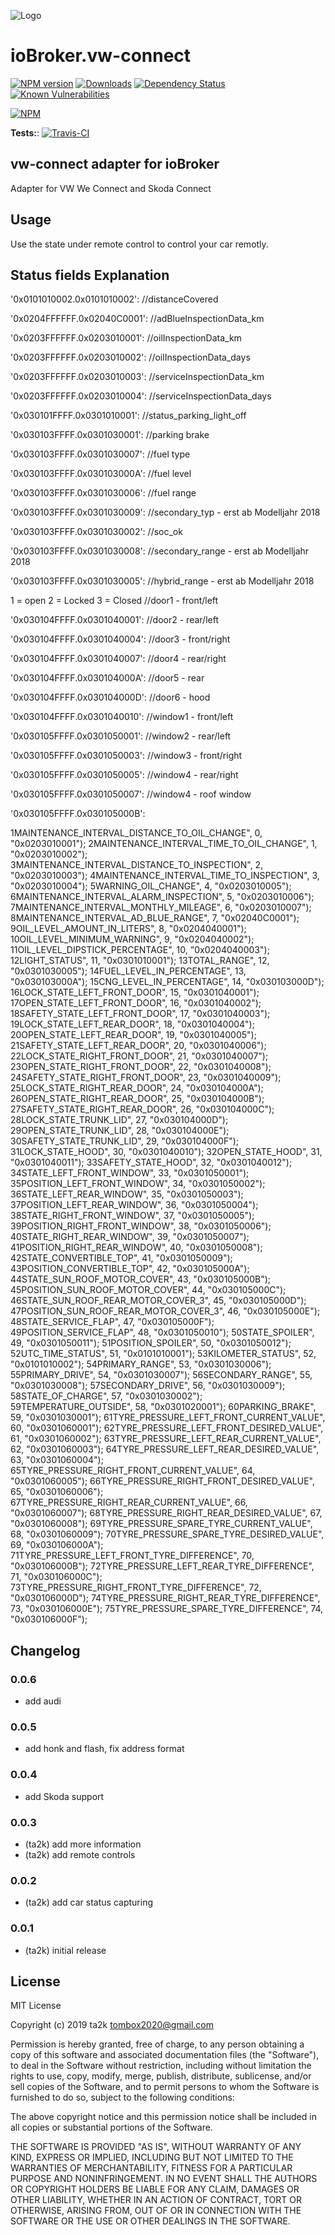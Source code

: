![Logo](admin/vw-connect.png)
 # ioBroker.vw-connect
 
 [![NPM version](http://img.shields.io/npm/v/iobroker.vw-connect.svg)](https://www.npmjs.com/package/iobroker.vw-connect)
 [![Downloads](https://img.shields.io/npm/dm/iobroker.vw-connect.svg)](https://www.npmjs.com/package/iobroker.vw-connect)
 [![Dependency Status](https://img.shields.io/david/ta2k/iobroker.vw-connect.svg)](https://david-dm.org/ta2k/iobroker.vw-connect)
 [![Known Vulnerabilities](https://snyk.io/test/github/ta2k/ioBroker.vw-connect/badge.svg)](https://snyk.io/test/github/ta2k/ioBroker.vw-connect)
 
 [![NPM](https://nodei.co/npm/iobroker.vw-connect.png?downloads=true)](https://nodei.co/npm/iobroker.vw-connect/)
 
 **Tests:**: [![Travis-CI](http://img.shields.io/travis/ta2k/ioBroker.vw-connect/master.svg)](https://travis-ci.org/ta2k/ioBroker.vw-connect)
 
 ## vw-connect adapter for ioBroker
 
 Adapter for VW We Connect and Skoda Connect
 
 ## Usage
 Use the state under remote control to control your car remotly.
 
 ##  Status fields Explanation
 
 
 '0x0101010002.0x0101010002': //distanceCovered
 
 '0x0204FFFFFF.0x02040C0001': //adBlueInspectionData_km
 
 '0x0203FFFFFF.0x0203010001': //oilInspectionData_km
 
 '0x0203FFFFFF.0x0203010002': //oilInspectionData_days
 
 '0x0203FFFFFF.0x0203010003': //serviceInspectionData_km
 
 '0x0203FFFFFF.0x0203010004': //serviceInspectionData_days
 
 '0x030101FFFF.0x0301010001': //status_parking_light_off
 
 '0x030103FFFF.0x0301030001': //parking brake
 
 '0x030103FFFF.0x0301030007': //fuel type
 
 '0x030103FFFF.0x030103000A': //fuel level
 
 '0x030103FFFF.0x0301030006': //fuel range
 
 '0x030103FFFF.0x0301030009': //secondary_typ - erst ab Modelljahr 2018
 
 '0x030103FFFF.0x0301030002': //soc_ok
 
 '0x030103FFFF.0x0301030008': //secondary_range - erst ab Modelljahr 2018
 
 '0x030103FFFF.0x0301030005': //hybrid_range - erst ab Modelljahr 2018
 
 1 = open 2 = Locked 3 = Closed
 //door1 - front/left
 
 '0x030104FFFF.0x0301040001':
 //door2 - rear/left
 
 '0x030104FFFF.0x0301040004':
 //door3 - front/right
 
 '0x030104FFFF.0x0301040007':
 //door4 - rear/right
 
 '0x030104FFFF.0x030104000A':
 //door5 - rear
 
 '0x030104FFFF.0x030104000D':
 //door6 - hood
 
 '0x030104FFFF.0x0301040010':
 //window1 - front/left
 
 '0x030105FFFF.0x0301050001':
 //window2 - rear/left
 
 '0x030105FFFF.0x0301050003':
 //window3 - front/right
 
 '0x030105FFFF.0x0301050005':
 //window4 - rear/right
 
 '0x030105FFFF.0x0301050007':
 //window4 - roof window
 
 '0x030105FFFF.0x030105000B':
 
 
 1MAINTENANCE_INTERVAL_DISTANCE_TO_OIL_CHANGE", 0, "0x0203010001");
  2MAINTENANCE_INTERVAL_TIME_TO_OIL_CHANGE", 1, "0x0203010002");
 3MAINTENANCE_INTERVAL_DISTANCE_TO_INSPECTION", 2, "0x0203010003");
 4MAINTENANCE_INTERVAL_TIME_TO_INSPECTION", 3, "0x0203010004");
 5WARNING_OIL_CHANGE", 4, "0x0203010005");
 6MAINTENANCE_INTERVAL_ALARM_INSPECTION", 5, "0x0203010006");
 7MAINTENANCE_INTERVAL_MONTHLY_MILEAGE", 6, "0x0203010007");
 8MAINTENANCE_INTERVAL_AD_BLUE_RANGE", 7, "0x02040C0001");
 9OIL_LEVEL_AMOUNT_IN_LITERS", 8, "0x0204040001");
 10OIL_LEVEL_MINIMUM_WARNING", 9, "0x0204040002");
 11OIL_LEVEL_DIPSTICK_PERCENTAGE", 10, "0x0204040003");
 12LIGHT_STATUS", 11, "0x0301010001");
 13TOTAL_RANGE", 12, "0x0301030005");
 14FUEL_LEVEL_IN_PERCENTAGE", 13, "0x030103000A");
 15CNG_LEVEL_IN_PERCENTAGE", 14, "0x030103000D");
 16LOCK_STATE_LEFT_FRONT_DOOR", 15, "0x0301040001");
 17OPEN_STATE_LEFT_FRONT_DOOR", 16, "0x0301040002");
 18SAFETY_STATE_LEFT_FRONT_DOOR", 17, "0x0301040003");
 19LOCK_STATE_LEFT_REAR_DOOR", 18, "0x0301040004");
 20OPEN_STATE_LEFT_REAR_DOOR", 19, "0x0301040005");
 21SAFETY_STATE_LEFT_REAR_DOOR", 20, "0x0301040006");
 22LOCK_STATE_RIGHT_FRONT_DOOR", 21, "0x0301040007");
 23OPEN_STATE_RIGHT_FRONT_DOOR", 22, "0x0301040008");
 24SAFETY_STATE_RIGHT_FRONT_DOOR", 23, "0x0301040009");
 25LOCK_STATE_RIGHT_REAR_DOOR", 24, "0x030104000A");
 26OPEN_STATE_RIGHT_REAR_DOOR", 25, "0x030104000B");
 27SAFETY_STATE_RIGHT_REAR_DOOR", 26, "0x030104000C");
 28LOCK_STATE_TRUNK_LID", 27, "0x030104000D");
 29OPEN_STATE_TRUNK_LID", 28, "0x030104000E");
 30SAFETY_STATE_TRUNK_LID", 29, "0x030104000F");
 31LOCK_STATE_HOOD", 30, "0x0301040010");
 32OPEN_STATE_HOOD", 31, "0x0301040011");
 33SAFETY_STATE_HOOD", 32, "0x0301040012");
 34STATE_LEFT_FRONT_WINDOW", 33, "0x0301050001");
 35POSITION_LEFT_FRONT_WINDOW", 34, "0x0301050002");
 36STATE_LEFT_REAR_WINDOW", 35, "0x0301050003");
 37POSITION_LEFT_REAR_WINDOW", 36, "0x0301050004");
 38STATE_RIGHT_FRONT_WINDOW", 37, "0x0301050005");
 39POSITION_RIGHT_FRONT_WINDOW", 38, "0x0301050006");
 40STATE_RIGHT_REAR_WINDOW", 39, "0x0301050007");
 41POSITION_RIGHT_REAR_WINDOW", 40, "0x0301050008");
 42STATE_CONVERTIBLE_TOP", 41, "0x0301050009");
 43POSITION_CONVERTIBLE_TOP", 42, "0x030105000A");
 44STATE_SUN_ROOF_MOTOR_COVER", 43, "0x030105000B");
 45POSITION_SUN_ROOF_MOTOR_COVER", 44, "0x030105000C");
 46STATE_SUN_ROOF_REAR_MOTOR_COVER_3", 45, "0x030105000D");
 47POSITION_SUN_ROOF_REAR_MOTOR_COVER_3", 46, "0x030105000E");
 48STATE_SERVICE_FLAP", 47, "0x030105000F");
 49POSITION_SERVICE_FLAP", 48, "0x0301050010");
 50STATE_SPOILER", 49, "0x0301050011");
 51POSITION_SPOILER", 50, "0x0301050012");
 52UTC_TIME_STATUS", 51, "0x0101010001");
 53KILOMETER_STATUS", 52, "0x0101010002");
 54PRIMARY_RANGE", 53, "0x0301030006");
 55PRIMARY_DRIVE", 54, "0x0301030007");
 56SECONDARY_RANGE", 55, "0x0301030008");
 57SECONDARY_DRIVE", 56, "0x0301030009");
 58STATE_OF_CHARGE", 57, "0x0301030002");
 59TEMPERATURE_OUTSIDE", 58, "0x0301020001");
 60PARKING_BRAKE", 59, "0x0301030001");
 61TYRE_PRESSURE_LEFT_FRONT_CURRENT_VALUE", 60, "0x0301060001");
 62TYRE_PRESSURE_LEFT_FRONT_DESIRED_VALUE", 61, "0x0301060002");
 63TYRE_PRESSURE_LEFT_REAR_CURRENT_VALUE", 62, "0x0301060003");
 64TYRE_PRESSURE_LEFT_REAR_DESIRED_VALUE", 63, "0x0301060004");
 65TYRE_PRESSURE_RIGHT_FRONT_CURRENT_VALUE", 64, "0x0301060005");
 66TYRE_PRESSURE_RIGHT_FRONT_DESIRED_VALUE", 65, "0x0301060006");
 67TYRE_PRESSURE_RIGHT_REAR_CURRENT_VALUE", 66, "0x0301060007");
 68TYRE_PRESSURE_RIGHT_REAR_DESIRED_VALUE", 67, "0x0301060008");
 69TYRE_PRESSURE_SPARE_TYRE_CURRENT_VALUE", 68, "0x0301060009");
 70TYRE_PRESSURE_SPARE_TYRE_DESIRED_VALUE", 69, "0x030106000A");
 71TYRE_PRESSURE_LEFT_FRONT_TYRE_DIFFERENCE", 70, "0x030106000B");
 72TYRE_PRESSURE_LEFT_REAR_TYRE_DIFFERENCE", 71, "0x030106000C");
 73TYRE_PRESSURE_RIGHT_FRONT_TYRE_DIFFERENCE", 72, "0x030106000D");
 74TYRE_PRESSURE_RIGHT_REAR_TYRE_DIFFERENCE", 73, "0x030106000E");
 75TYRE_PRESSURE_SPARE_TYRE_DIFFERENCE", 74, "0x030106000F");
 
 ## Changelog
 
 ### 0.0.6
 * add audi
 
 ### 0.0.5
 * add honk and flash, fix address format
 
 ### 0.0.4
 * add Skoda support
 
 ### 0.0.3
 * (ta2k) add more information
 * (ta2k) add remote controls
   
 ### 0.0.2
 * (ta2k) add car status capturing
 
 ### 0.0.1
 * (ta2k) initial release
 
 ## License
 MIT License
 
 Copyright (c) 2019 ta2k <tombox2020@gmail.com>
 
 Permission is hereby granted, free of charge, to any person obtaining a copy
 of this software and associated documentation files (the "Software"), to deal
 in the Software without restriction, including without limitation the rights
 to use, copy, modify, merge, publish, distribute, sublicense, and/or sell
 copies of the Software, and to permit persons to whom the Software is
 furnished to do so, subject to the following conditions:
 
 The above copyright notice and this permission notice shall be included in all
 copies or substantial portions of the Software.
 
 THE SOFTWARE IS PROVIDED "AS IS", WITHOUT WARRANTY OF ANY KIND, EXPRESS OR
 IMPLIED, INCLUDING BUT NOT LIMITED TO THE WARRANTIES OF MERCHANTABILITY,
 FITNESS FOR A PARTICULAR PURPOSE AND NONINFRINGEMENT. IN NO EVENT SHALL THE
 AUTHORS OR COPYRIGHT HOLDERS BE LIABLE FOR ANY CLAIM, DAMAGES OR OTHER
 LIABILITY, WHETHER IN AN ACTION OF CONTRACT, TORT OR OTHERWISE, ARISING FROM,
 OUT OF OR IN CONNECTION WITH THE SOFTWARE OR THE USE OR OTHER DEALINGS IN THE
 SOFTWARE.
